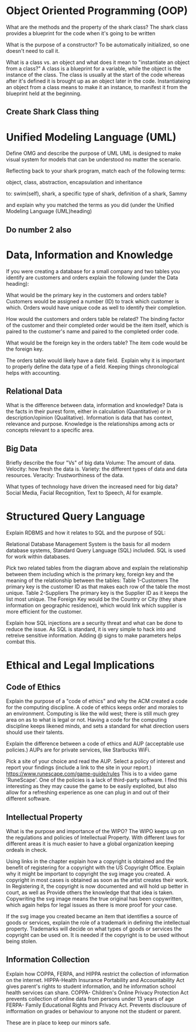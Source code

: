 
# Object Oriented Programming (OOP)
What are the methods and the property of the shark class? 
 The shark class provides a blueprint for the code when it's going to be written

What is the purpose of a constructor? 
 To be automatically initialized, so one doesn't need to call it.

What is a class vs. an object and what does it mean to "instantiate an object from a class?" 
 A class is a blueprint for a variable, while the object is the instance of the class. The class is usually at the start of the code whereas after it's defined it is brought up as an object later in the code. Instantiateing an object from a class means to make it an instance, to manifest it from the blueprint held at the beginning.
 
 ## Create Shark Class thing
 
 # Unified Modeling Language (UML)
 
 Define OMG and describe the purpose of UML 
 UML is designed to make visual system for models that can be understood no matter the scenario.

Reflecting back to your shark program, match each of the following terms: 
 
object, class, abstraction, encapsulation and inheritance  
 
to: swim(self), shark, a specific type of shark, definition of a shark, Sammy 
 
and explain why you matched the terms as you did (under the Unified Modeling Language (UML)heading)
## Do number 2 also


# Data, Information and Knowledge 
If you were creating a database for a small company and two tables you identify are customers and orders explain the following (under the Data heading): 

What would be the primary key in the customers and orders table? 
 Customers would be assigned a number (ID) to track which customer is which. Orders would have unique code as well to identify their completion. 

How would the customers and orders table be related? 
 The binding factor of the customer and their completed order would be the item itself, which is paired to the customer's name and paired to the completed order code.

What would be the foreign key in the orders table?
The item code would be the foreign key.

The orders table would likely have a date field.  Explain why it is important to properly define the data type of a field.
Keeping things chronological helps with accounting.


## Relational Data

What is the difference between data, information and knowledge? 
Data is the facts in their purest form, either in calculation (Quantitative) or in description/opinion (Qualitative).
Information is data that has context, relevance and purpose.
Knowledge is the relationships among acts or concepts relevant to a specific area.

## Big Data
 
Briefly describe the four "Vs" of big data 
Volume: The amount of data.
Velocity: how fresh the data is.
Variety: the different types of data and data resources.
Veracity: Trustworthiness of the data.

What types of technology have driven the increased need for big data?
Social Media, Facial Recognition, Text to Speech, AI for example.

#  Structured Query Language 


Explain RDBMS and how it relates to SQL and the purpose of SQL:

 Relational Database Management System is the basis for all modern database systems, Standard Query Language (SQL) included.
SQL is used for work within databases.

Pick two related tables from the diagram above and explain the relationship between them including which is the primary key, 
foreign key and the meaning of the relationship between the tables:
Table 1-Customers
The primary key is the customer ID as that makes each row of the table the most unique.
Table 2-Suppliers
The primary key is the Supplier ID as it keeps the list most unique.
The Foreign Key would be the Country or City (they share information on geographic residence), which would link which supplier is more efficient for the customer.

Explain how SQL injections are a security threat and what can be done to reduce the issue.
As SQL is standard, it is very simple to hack into and retreive sensitive information. Adding @ signs to make parameters helps combat this.
 

# Ethical and Legal Implications 


## Code of Ethics

Explain the purpose of a "code of ethics" and why the ACM created a code for the computing discipline. 
 A code of ethics keeps order and morales to an environment. Computing is like the wild west; there is still much grey area on as to what is legal or not. 
Having a code for the computing discipline keeps likened minds, and sets a standard for what direction users should use their talents.

Explain the difference between a code of ethics and AUP (acceptable use policies.) 
 AUPs are for private services, like Starbucks WiFi.

Pick a site of your choice and read the AUP.  Select a policy of interest and report your findings (include a link to the site in your report.) 
 https://www.runescape.com/game-guide/rules
 This is to a video game 'RuneScape'. One of the policies is a lack of third-party software. I find this interesting as they may cause the game to be
easily exploited, but also allow for a refreshing experience as one can plug in and out of their different software.

## Intellectual Property 

What is the purpose and importance of the WIPO? 
 The WIPO keeps up on the regulations and policies of Intellectual Property. With different laws for different areas
it is much easier to have a global organization keeping ordeals in check.

Using links in the chapter explain how a copyright is obtained and the benefit of registering for a copyright with the US Copyright Office. Explain why it might be important to copyright the svg image you created. 
 A copyright in most cases is obtained as soon as the artist creates their work. In Registering it, the copyright is now documented and will hold up better in court, as well as 
Provide others the knowledge that that idea is taken. Copywriting the svg image means the true original has been copywritten, which again helps for legal
issues as there is more proof for your case.

If the svg image you created became an item that identifies a source of goods or services, explain the role of a trademark in defining the intellectual property. 
Trademarks will decide on what types of goods or services the copyright can be used on. It is needed if the copyright is to be used without being stolen.

## Information Collection
Explain how COPPA, FERPA, and HIPPA restrict the collection of information on the internet.
HIPPA-Health Insurance Portability and Accountability Act gives parent's rights to student information, and he information school health services can share.
COPPA- Children's Online Privacy Protection Act prevents collection of online data from persons under 13 years of age
FERPA- Family Educational Rights and Privacy Act. Prevents disclousure of infformation on grades or behaviour to anyone not the student or parent.

These are in place to keep our minors safe.



